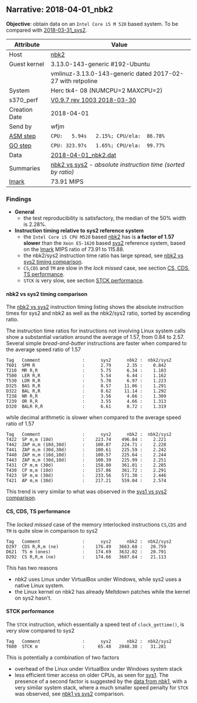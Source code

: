 ## Narrative: 2018-04-01_nbk2

**Objective**: obtain data on an `Intel Core i5 M 520` based system.
To be compared with [2018-03-31_sys2](2018-03-31_sys2.md).

| Attribute | Value |
| --------- | ----- |
| Host   | [nbk2](hostinfo_nbk2.md) |
| Guest kernel | 3.13.0-143-generic #192-Ubuntu |
|             |vmlinuz-3.13.0-143-generic  dated 2017-02-27 with retpoline |
| System | Herc tk4- 08 (NUMCPU=2 MAXCPU=2) |
| s370_perf | [V0.9.7  rev  1003  2018-03-30](https://github.com/wfjm/s370-perf/blob/2685ff0/codes/s370_perf.asm) |
| Creation Date | 2018-04-01 |
| Send by | wfjm |
| [ASM step](README_narr.md#user-content-asm) | `CPU:   5.94s   2.15%; CPU/ela:  86.78%` |
| [GO step](README_narr.md#user-content-go)   | `CPU: 323.97s   1.65%; CPU/ela:  99.77%` |
| Data | [2018-04-01_nbk2.dat](../data/2018-04-01_nbk2.dat) |
| Summaries | [nbk2 vs sys2](sum_2018-04-01_sys2_and_nbk2.dat) - _absolute instruction time (sorted by ratio)_ |
| [lmark](README_narr.md#user-content-lmark) | 73.91 MIPS |

### <a id="find">Findings</a>
- **General**
  - the test reproducibility is satisfactory, the median of the 50% width
    is 2.28%.
- **Instruction timing relative to sys2 reference system**
  - the `Intel Core i5 CPU M520` based [nbk2](hostinfo_nbk2.md) has is
    **a factor of 1.57 slower** than the `Xeon E5-1620` based
    [sys2](hostinfo_sys2.md) reference system, based on the
    [lmark](README_narr.md#user-content-lmark) MIPS ratio of 73.91 to 115.88.
  - the nbk2/sys2 instruction time ratio has large spread, see
    [nbk2 vs sys2 timing comparison](#user-content-find-vs-sys2).
  - `CS`,`CDS` and `TM` are slow in the _lock missed_ case, see section
    [CS, CDS, TS performance](#user-content-find-lock).
  - `STCK` is very slow, see section
    [STCK performance](#user-content-find-stck).

#### <a id="find-vs-sys2">nbk2 vs sys2 timing comparison</a>
The [nbk2 vs sys2](sum_2018-04-01_sys2_and_nbk2.dat) instruction
timing listing shows the  absolute instruction times for sys2 and nbk2
as well as the nbk2/sys2 ratio, sorted by ascending ratio.

The instruction time ratios for instructions not involving Linux system calls
show a substantial variation around the average of 1.57, from 0.84 to 2.57.
Several simple _bread-and-butter_ instructions are faster when compared to the
average speed ratio of 1.57
```
Tag   Comment                :      sys2      nbk2 :  nbk2/sys2
T601  SPM R                  :      2.79      2.35 :    0.842
T210  MR R,R                 :      5.75      6.34 :    1.103
T500  LER R,R                :      5.54      6.44 :    1.162
T530  LDR R,R                :      5.70      6.97 :    1.223
D325  BAS R,R                :      8.57     11.06 :    1.291
D322  BAL R,R                :      8.62     11.14 :    1.292
T238  NR R,R                 :      3.56      4.66 :    1.309
T239  OR R,R                 :      3.55      4.66 :    1.313
D320  BALR R,R               :      6.61      8.72 :    1.319
```

while decimal arithmetic is slower when compared to the average speed ratio
of 1.57

```
Tag   Comment                :      sys2      nbk2 :  nbk2/sys2
T422  SP m,m (10d)           :    223.74    496.84 :    2.221
T442  ZAP m,m (10d,30d)      :    100.87    224.71 :    2.228
T441  ZAP m,m (30d,30d)      :    100.61    225.59 :    2.242
T440  ZAP m,m (10d,10d)      :    100.57    225.64 :    2.244
T443  ZAP m,m (30d,10d)      :    100.39    225.99 :    2.251
T431  CP m,m (30d)           :    158.00    361.01 :    2.285
T430  CP m,m (10d)           :    157.86    361.72 :    2.291
T423  SP m,m (30d)           :    233.56    571.30 :    2.446
T421  AP m,m (30d)           :    217.21    559.04 :    2.574
```

This trend is very similar to what was observed in the
[sys1 vs sys2 comparison](2018-04-01_sys1-08.md#user-content-find-vs-sys2).

#### <a id="find-lock">CS, CDS, TS performance</a>
The _locked missed_ case of the memory interlocked instructions `CS`,`CDS`
and `TM` is quite slow in comparison to sys2
```
Tag   Comment                :      sys2      nbk2 :  nbk2/sys2
D297  CDS R,R,m (ne)         :    176.49   3663.68 :   20.759
D621  TS m (ones)            :    174.69   3632.02 :   20.791
D292  CS R,R,m (ne)          :    174.66   3687.64 :   21.113
```

This has two reasons
- nbk2 uses Linux under VirtualBox under Windows, while sys2 uses a native
  Linux system.
- the Linux kernel on nbk2 has already Meltdown patches while the
  kernel on sys2 hasn't.

#### <a id="find-stck">STCK performance</a>
The `STCK` instruction, which essentially a speed test of `clock_gettime()`,
is very slow compared to sys2
```
Tag   Comment                :      sys2      nbk2 :  nbk2/sys2
T600  STCK m                 :     65.48   2048.30 :   31.281
```

This is potentially a combination of two factors
- overhead of the Linux under VirtualBox under Windows system stack
- less efficient timer access on older CPUs, as seen for
  [sys1](2018-04-01_sys1-08.md#user-content-find-stck). The presence of
  a second factor is suggested by the [data from nbk1](2018-04-01_nbk1.md),
  with a very similar system stack, where a much smaller  speed penalty for
  `STCK` was observed, see
  [nbk1 vs sys2](2018-04-01_nbk1.md#user-content-find-vs-sys2) comparison.
